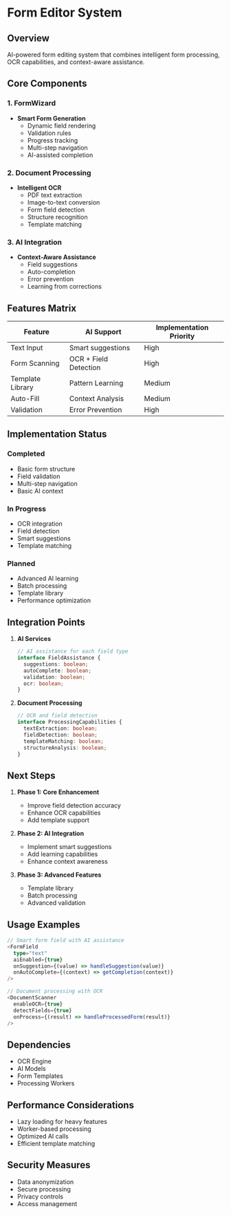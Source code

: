 # Form Editor System

## Overview
AI-powered form editing system that combines intelligent form processing, OCR capabilities, and context-aware assistance.

## Core Components

### 1. FormWizard
- **Smart Form Generation**
  - Dynamic field rendering
  - Validation rules
  - Progress tracking
  - Multi-step navigation
  - AI-assisted completion

### 2. Document Processing
- **Intelligent OCR**
  - PDF text extraction
  - Image-to-text conversion
  - Form field detection
  - Structure recognition
  - Template matching

### 3. AI Integration
- **Context-Aware Assistance**
  - Field suggestions
  - Auto-completion
  - Error prevention
  - Learning from corrections

## Features Matrix

| Feature | AI Support | Implementation Priority |
|---------|------------|------------------------|
| Text Input | Smart suggestions | High |
| Form Scanning | OCR + Field Detection | High |
| Template Library | Pattern Learning | Medium |
| Auto-Fill | Context Analysis | Medium |
| Validation | Error Prevention | High |

## Implementation Status

### Completed
- Basic form structure
- Field validation
- Multi-step navigation
- Basic AI context

### In Progress
- OCR integration
- Field detection
- Smart suggestions
- Template matching

### Planned
- Advanced AI learning
- Batch processing
- Template library
- Performance optimization

## Integration Points

1. **AI Services**
   ```typescript
   // AI assistance for each field type
   interface FieldAssistance {
     suggestions: boolean;
     autoComplete: boolean;
     validation: boolean;
     ocr: boolean;
   }
   ```

2. **Document Processing**
   ```typescript
   // OCR and field detection
   interface ProcessingCapabilities {
     textExtraction: boolean;
     fieldDetection: boolean;
     templateMatching: boolean;
     structureAnalysis: boolean;
   }
   ```

## Next Steps

1. **Phase 1: Core Enhancement**
   - Improve field detection accuracy
   - Enhance OCR capabilities
   - Add template support

2. **Phase 2: AI Integration**
   - Implement smart suggestions
   - Add learning capabilities
   - Enhance context awareness

3. **Phase 3: Advanced Features**
   - Template library
   - Batch processing
   - Advanced validation

## Usage Examples

```typescript
// Smart form field with AI assistance
<FormField
  type="text"
  aiEnabled={true}
  onSuggestion={(value) => handleSuggestion(value)}
  onAutoComplete={(context) => getCompletion(context)}
/>

// Document processing with OCR
<DocumentScanner
  enableOCR={true}
  detectFields={true}
  onProcess={(result) => handleProcessedForm(result)}
/>
```

## Dependencies
- OCR Engine
- AI Models
- Form Templates
- Processing Workers

## Performance Considerations
- Lazy loading for heavy features
- Worker-based processing
- Optimized AI calls
- Efficient template matching

## Security Measures
- Data anonymization
- Secure processing
- Privacy controls
- Access management
